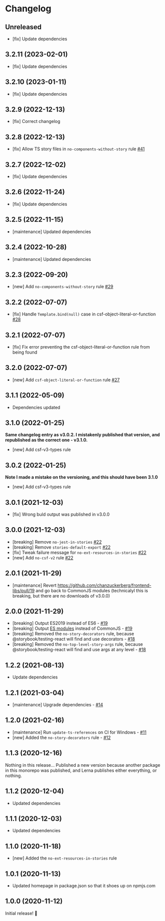 # Changelog

## Unreleased

- [fix] Update dependencies

## 3.2.11 (2023-02-01)

- [fix] Update dependencies

## 3.2.10 (2023-01-11)

- [fix] Update dependencies

## 3.2.9 (2022-12-13)

- [fix] Correct changelog

## 3.2.8 (2022-12-13)

- [fix] Allow TS story files in `no-components-without-story` rule [#41](https://github.com/chanzuckerberg/frontend-libs/pull/41)

## 3.2.7 (2022-12-02)

- [fix] Update dependencies

## 3.2.6 (2022-11-24)

- [fix] Update dependencies

## 3.2.5 (2022-11-15)

- [maintenance] Updated dependencies

## 3.2.4 (2022-10-28)

- [maintenance] Updated dependencies

## 3.2.3 (2022-09-20)

- [new] Add `no-components-without-story` rule [#29](https://github.com/chanzuckerberg/frontend-libs/pull/29)

## 3.2.2 (2022-07-07)

- [fix] Handle `Template.bind(null)` case in csf-object-literal-or-function [#28](https://github.com/chanzuckerberg/frontend-libs/pull/28)

## 3.2.1 (2022-07-07)

- [fix] Fix error preventing the csf-object-literal-or-function rule from being found

## 3.2.0 (2022-07-07)

- [new] Add `csf-object-literal-or-function` rule [#27](https://github.com/chanzuckerberg/frontend-libs/pull/27)

## 3.1.1 (2022-05-09)

- Dependencies updated

## 3.1.0 (2022-01-25)

**Same changelog entry as v3.0.2. I mistakenly published that version, and republished as the correct one - v3.1.0.**

- [new] Add csf-v3-types rule

## 3.0.2 (2022-01-25)

**Note I made a mistake on the versioning, and this should have been 3.1.0**

- [new] Add csf-v3-types rule

## 3.0.1 (2021-12-03)

- [fix] Wrong buld output was published in v3.0.0

## 3.0.0 (2021-12-03)

- [breaking] Remove `no-jest-in-stories` [#22](https://github.com/chanzuckerberg/frontend-libs/pull/22)
- [breaking] Remove `stories-default-export` [#22](https://github.com/chanzuckerberg/frontend-libs/pull/22)
- [fix] Tweak failure message for `no-ext-resources-in-stories` [#22](https://github.com/chanzuckerberg/frontend-libs/pull/22)
- [new] Add `no-csf-v2` rule [#22](https://github.com/chanzuckerberg/frontend-libs/pull/22)

## 2.0.1 (2021-11-29)

- [maintenance] Revert https://github.com/chanzuckerberg/frontend-libs/pull/19 and go back to CommonJS modules (technicalyl this is breaking, but there are no downloads of v3.0.0)

## 2.0.0 (2021-11-29)

- [breaking] Output ES2019 instead of ES6 - [#19](https://github.com/chanzuckerberg/frontend-libs/pull/19)
- [breaking] Output [ES modules](https://nodejs.org/api/esm.html) instead of CommonJS - [#19](https://github.com/chanzuckerberg/frontend-libs/pull/19)
- [breaking] Removed the `no-story-decorators` rule, because @storybook/testing-react will find and use decorators - [#18](https://github.com/chanzuckerberg/frontend-libs/pull/18)
- [breaking] Removed the `no-top-level-story-args` rule, because @storybook/testing-react will find and use args at any level - [#18](https://github.com/chanzuckerberg/frontend-libs/pull/18)

## 1.2.2 (2021-08-13)

- Update dependencies

## 1.2.1 (2021-03-04)

- [maintenance] Upgrade dependencies - [#14](https://github.com/chanzuckerberg/frontend-libs/pull/14)

## 1.2.0 (2021-02-16)

- [maintenance] Run `update-ts-references` on CI for Windows - [#11](https://github.com/chanzuckerberg/frontend-libs/pull/11)
- [new] Added the `no-story-decorators` rule - [#12](https://github.com/chanzuckerberg/frontend-libs/pull/12)

## 1.1.3 (2020-12-16)

Nothing in this release... Published a new version because another package in this monorepo was published, and Lerna publishes either everything, or nothing.

## 1.1.2 (2020-12-04)

- Updated dependencies

## 1.1.1 (2020-12-03)

- Updated dependencies

## 1.1.0 (2020-11-18)

- [new] Added the `no-ext-resources-in-stories` rule

## 1.0.1 (2020-11-13)

- Updated homepage in package.json so that it shoes up on npmjs.com

## 1.0.0 (2020-11-12)

Initial release! 🎉
